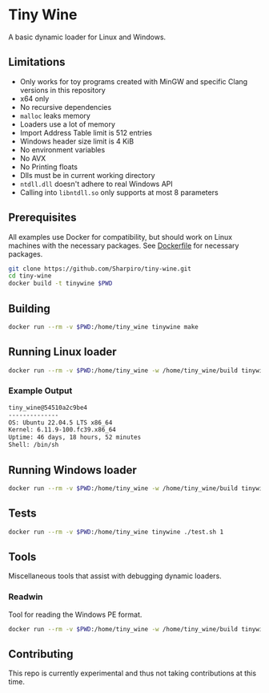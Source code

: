 # Tiny Wine

A basic dynamic loader for Linux and Windows.

## Limitations

- Only works for toy programs created with MinGW and specific Clang versions in this repository
- x64 only
- No recursive dependencies
- `malloc` leaks memory
- Loaders use a lot of memory
- Import Address Table limit is 512 entries
- Windows header size limit is 4 KiB
- No environment variables
- No AVX
- No Printing floats
- Dlls must be in current working directory
- `ntdll.dll` doesn't adhere to real Windows API
- Calling into `libntdll.so` only supports at most 8 parameters

## Prerequisites

All examples use Docker for compatibility, but should work on Linux machines with the necessary packages.
See [Dockerfile](./Dockerfile) for necessary packages.

```sh
git clone https://github.com/Sharpiro/tiny-wine.git
cd tiny-wine
docker build -t tinywine $PWD
```

## Building

```sh
docker run --rm -v $PWD:/home/tiny_wine tinywine make
```

## Running Linux loader

```sh
docker run --rm -v $PWD:/home/tiny_wine -w /home/tiny_wine/build tinywine ./linloader ./tinyfetch
```

### Example Output

```txt
tiny_wine@54510a2c9be4
--------------
OS: Ubuntu 22.04.5 LTS x86_64
Kernel: 6.11.9-100.fc39.x86_64
Uptime: 46 days, 18 hours, 52 minutes
Shell: /bin/sh
```

## Running Windows loader

```sh
docker run --rm -v $PWD:/home/tiny_wine -w /home/tiny_wine/build tinywine ./winloader ./windynamic.exe
```

## Tests

```sh
docker run --rm -v $PWD:/home/tiny_wine tinywine ./test.sh 1
```

## Tools

Miscellaneous tools that assist with debugging dynamic loaders.

### Readwin

Tool for reading the Windows PE format.

```sh
docker run --rm -v $PWD:/home/tiny_wine -w /home/tiny_wine/build tinywine ./readwin ./windynamic.exe
```

## Contributing

This repo is currently experimental and thus not taking contributions at this time.
